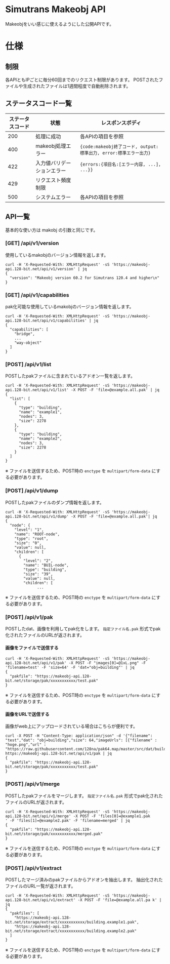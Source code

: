 # Simutrans Makeobj API

Makeobjをいい感じに使えるようにした公開APIです。

# 仕様

## 制限

各APIともIPごとに毎分60回までのリクエスト制限があります。
POSTされたファイルや生成されたファイルは1週間程度で自動削除されます。


## ステータスコード一覧

|ステータスコード|状態|レスポンスボディ|
|---|---|---|
|200|処理に成功|各APIの項目を参照|
|400|makeobj処理エラー|`{code:makeobj終了コード, output:標準出力, error:標準エラー出力}`|
|422|入力値バリデーションエラー|`{errors:{項目名:[エラー内容, ...], ...}}`|
|429|リクエスト頻度制限||
|500|システムエラー|各APIの項目を参照|


## API一覧
基本的な使い方は makobj の引数と同じです。


### [GET] /api/v1/version

使用しているmakobjのバージョン情報を返します。

```
curl -H 'X-Requested-With: XMLHttpRequest' -sS 'https://makeobj-api.128-bit.net/api/v1/version' | jq
{
  "version": "Makeobj version 60.2 for Simutrans 120.4 and higher\n"
}
```


### [GET] /api/v1/capabilities

pak化可能な使用しているmakobjのバージョン情報を返します。

```
curl -H 'X-Requested-With: XMLHttpRequest' -sS 'https://makeobj-api.128-bit.net/api/v1/capabilities' | jq
{
  "capabilities": [
    "bridge",
    ...
    "way-object"
  ]
}
```


### [POST] /api/v1/list

POSTしたpakファイルに含まれているアドオン一覧を返します。
```
curl -H 'X-Requested-With: XMLHttpRequest' -sS 'https://makeobj-api.128-bit.net/api/v1/list' -X POST -F 'file=@example.all.pak' | jq
{
  "list": [
    {
      "type": "building",
      "name": "example1",
      "nodes": 3,
      "size": 2278
    },
    {
      "type": "building",
      "name": "example2",
      "nodes": 3,
      "size": 2278
    }
  ]
}

```
※ ファイルを送信するため、POST時の `enctype` を `multipart/form-data` にする必要があります。


### [POST] /api/v1/dump

POSTしたpakファイルのダンプ情報を返します。

```
curl -H 'X-Requested-With: XMLHttpRequest' -sS 'https://makeobj-api.128-bit.net/api/v1/dump' -X POST -F 'file=@example.all.pak'| jq
{
  "node": {
    "level": "1",
    "name": "ROOT-node",
    "type": "root",
    "size": "0",
    "value": null,
    "children": [
      {
        "level": "2",
        "name": "BUIL-node",
        "type": "building",
        "size": "39",
        "value": null,
        "children": [
              ...
```
※ ファイルを送信するため、POST時の `enctype` を `multipart/form-data` にする必要があります。


### [POST] /api/v1/pak

POSTしたdat、画像を利用してpak化をします。
`指定ファイル名.pak` 形式でpak化されたファイルのURLが返されます。

#### 画像をファイルで送信する
```
curl -H 'X-Requested-With: XMLHttpRequest' -sS 'https://makeobj-api.128-bit.net/api/v1/pak' -X POST -F "images[0]=@1xL.png" -F 'filename=test' -F 'size=64' -F 'dat="obj=building"' | jq
{
  "pakfile": "https://makeobj-api.128-bit.net/storage/pak/xxxxxxxxxxx/test.pak"
}
```
※ ファイルを送信するため、POST時の `enctype` を `multipart/form-data` にする必要があります。

#### 画像をURLで送信する

画像がweb上にアップロードされている場合はこちらが便利です。

```
curl -X POST -H "Content-Type: application/json" -d '{"filename": "test","dat": "obj=building","size": 64,"imageUrls": [{"filename" : "hoge.png","url" : "https://raw.githubusercontent.com/128na/pak64.map/master/src/dat/building/1xL.png"}]}' https://makeobj-api.128-bit.net/api/v1/pak | jq
{
  "pakfile": "https://makeobj-api.128-bit.net/storage/pak/xxxxxxxxxxx/test.pak"
}
```


### [POST] /api/v1/merge

POSTしたpakファイルをマージします。
`指定ファイル名.pak` 形式でpak化されたファイルのURLが返されます。

```
curl -H 'X-Requested-With: XMLHttpRequest' -sS 'https://makeobj-api.128-bit.net/api/v1/merge' -X POST -F 'files[0]=@example1.pak
' -F 'files[1]=@example2.pak' -F 'filename=merged' | jq
{
  "pakfile": "https://makeobj-api.128-bit.net/storage/pak/xxxxxxxxxxx/merged.pak"
}
```
※ ファイルを送信するため、POST時の `enctype` を `multipart/form-data` にする必要があります。


### [POST] /api/v1/extract

POSTしたマージ済みのpakファイルからアドオンを抽出します。
抽出化されたファイルのURL一覧が返されます。

```
curl -H 'X-Requested-With: XMLHttpRequest' -sS 'https://makeobj-api.128-bit.net/api/v1/extract' -X POST -F 'file=@example.all.pa k' | jq
{
  "pakfiles": [
    "https://makeobj-api.128-bit.net/storage/extract/xxxxxxxxxxx/building.example1.pak",
    "https://makeobj-api.128-bit.net/storage/extract/xxxxxxxxxxx/building.example2.pak"
  ]
}
```
※ ファイルを送信するため、POST時の `enctype` を `multipart/form-data` にする必要があります。


